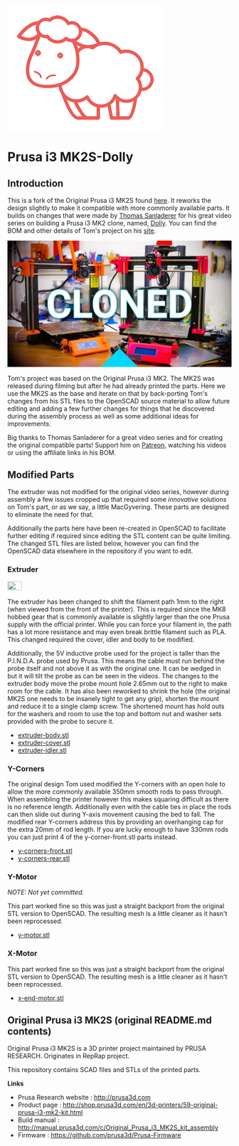 ![Dolly](Images/Dolly.png)

# Prusa i3 MK2S-Dolly

## Introduction

This is a fork of the Original Prusa i3 MK2S found [here](https://github.com/prusa3d/Original-Prusa-i3/tree/MK2S). It reworks the design slightly to make it compatible with more commonly available parts. It builds on changes that were made by [Thomas Sanladerer](https://www.youtube.com/channel/UCb8Rde3uRL1ohROUVg46h1A) for his great video series on building a Prusa i3 MK2 clone, named, [Dolly](https://en.wikipedia.org/wiki/Dolly_%28sheep%29). You can find the BOM and other details of Tom's project on his [site](toms3d.org/dolly/).

[![Cloned](Images/Video.jpg)](https://www.youtube.com/playlist?list=PLDJMid0lOOYkdh8jCqIw7AFIHQiuKbSKZ)

Tom's project was based on the Original Prusa i3 MK2. The MK2S was released during filming but after he had already printed the parts. Here we use the MK2S as the base and iterate on that by back-porting Tom's changes from his STL files to the OpenSCAD source material to allow future editing and adding a few further changes for things that he discovered during the assembly process as well as some additional ideas for improvements.

Big thanks to Thomas Sanladerer for a great video series and for creating the original compatible parts! Support him on [Patreon](https://www.patreon.com/toms3dp), watching his videos or using the affiliate links in his BOM.

## Modified Parts

The extruder was not modified for the original video series, however during assembly a few issues cropped up that required some _innovative_ solutions on Tom's part, or as we say, a little MacGyvering. These parts are designed to eliminate the need for that.

Additionally the parts here have been re-created in OpenSCAD to facilitate further editing if required since editing the STL content can be quite limiting. The changed STL files are listed below, however you can find the OpenSCAD data elsewhere in the repository if you want to edit.

### Extruder

<img src="Images/extuder-body.png" width="25%" height="25%">

The extruder has been changed to shift the filament path 1mm to the right (when viewed from the front of the printer). This is required since the MK8 hobbed gear that is commonly available is slightly larger than the one Prusa supply with the official printer. While you can force your filament in, the path has a lot more resistance and may even break brittle filament such as PLA. This changed required the cover, idler and body to be modified.

Additionally, the 5V inductive probe used for the project is taller than the P.I.N.D.A. probe used by Prusa. This means the cable must run behind the probe itself and not above it as with the original one. It can be wedged in but it will tilt the probe as can be seen in the videos. The changes to the extruder body move the probe mount hole 2.65mm out to the right to make room for the cable. It has also been reworked to shrink the hole (the original MK2S one needs to be insanely tight to get any grip), shorten the mount and reduce it to a single clamp screw. The shortened mount has hold outs for the washers and room to use the top and bottom nut and washer sets provided with the probe to secure it.

* [extruder-body.stl](Printed-Parts/stl/extruder-body.stl)
* [extruder-cover.stl](Printed-Parts/stl/extruder-cover.stl)
* [extruder-idler.stl](Printed-Parts/stl/extruder-idler.stl)

### Y-Corners

The original design Tom used modified the Y-corners with an open hole to allow the more commonly available 350mm smooth rods to pass through. When assembling the printer however this makes squaring difficult as there is no reference length. Additionally even with the cable ties in place the rods can then slide out during Y-axis movement causing the bed to fall. The modified rear Y-corners address this by providing an overhanging cap for the extra 20mm of rod length. If you are lucky enough to have 330mm rods you can just print 4 of the y-corner-front.stl parts instead.

* [y-corners-front.stl](Printed-Parts/stl/y-corners-front.stl)
* [y-corners-rear.stl](Printed-Parts/stl/y-corners-rear.stl)

### Y-Motor

_NOTE: Not yet committed._

This part worked fine so this was just a straight backport from the original STL version to OpenSCAD. The resulting mesh is a little cleaner as it hasn't been reprocessed.

* [y-motor.stl](Printed-Parts/stl/y-motor.stl)

### X-Motor

This part worked fine so this was just a straight backport from the original STL version to OpenSCAD. The resulting mesh is a little cleaner as it hasn't been reprocessed.

* [x-end-motor.stl](Printed-Parts/stl/x-end-motor.stl)

## Original Prusa i3 MK2S (original README.md contents)

Original Prusa i3 MK2S is a 3D printer project maintained by PRUSA RESEARCH.
Originates in RepRap project.

This repository contains SCAD files and STLs of the printed parts.

**Links**

 * Prusa Research website : http://prusa3d.com
 * Product page : http://shop.prusa3d.com/en/3d-printers/59-original-prusa-i3-mk2-kit.html
 * Build manual : http://manual.prusa3d.com/c/Original_Prusa_i3_MK2S_kit_assembly
 * Firmware : https://github.com/prusa3d/Prusa-Firmware
